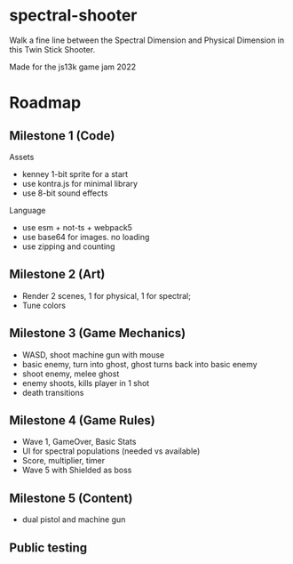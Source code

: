 # spectral-shooter
Walk a fine line between the Spectral Dimension and Physical Dimension in this Twin Stick Shooter.

Made for the js13k game jam 2022




# Roadmap

## Milestone 1 (Code)

Assets
- kenney 1-bit sprite for a start
- use kontra.js for minimal library
- use 8-bit sound effects

Language
- use esm + not-ts + webpack5
- use base64 for images. no loading
- use zipping and counting

## Milestone 2 (Art)
- Render 2 scenes, 1 for physical, 1 for spectral;
- Tune colors

## Milestone 3 (Game Mechanics)
- WASD, shoot machine gun with mouse
- basic enemy, turn into ghost, ghost turns back into basic enemy
- shoot enemy, melee ghost
- enemy shoots, kills player in 1 shot
- death transitions

## Milestone 4 (Game Rules)
- Wave 1, GameOver, Basic Stats
- UI for spectral populations (needed vs available)
- Score, multiplier, timer
- Wave 5 with Shielded as boss

## Milestone 5 (Content)
- dual pistol and machine gun


## Public testing